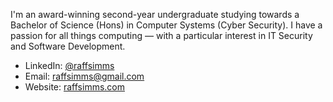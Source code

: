 I'm an award-winning second-year undergraduate studying towards a Bachelor of Science (Hons) in Computer Systems (Cyber Security). I have a passion for all things computing — with a particular interest in IT Security and Software Development.

- LinkedIn: [@raffsimms](https://www.linkedin.com/in/raffsimms/)
- Email: [raffsimms@gmail.com](mailto:raffsimms@gmail.com)
- Website: [raffsimms.com](https://raffsimms.com/)
